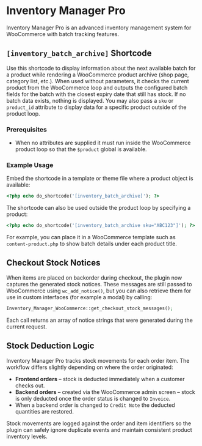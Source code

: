 # Inventory Manager Pro

Inventory Manager Pro is an advanced inventory management system for WooCommerce with batch tracking features.

## `[inventory_batch_archive]` Shortcode

Use this shortcode to display information about the next available batch for a product while rendering a WooCommerce product archive (shop page, category list, etc.).
When used without parameters, it checks the current product from the WooCommerce loop and outputs the configured batch fields for the batch with the closest expiry date that still has stock. If no batch data exists, nothing is displayed.
You may also pass a `sku` or `product_id` attribute to display data for a specific product outside of the product loop.

### Prerequisites

- When no attributes are supplied it must run inside the WooCommerce product loop so that the `$product` global is available.

### Example Usage

Embed the shortcode in a template or theme file where a product object is available:

```php
<?php echo do_shortcode('[inventory_batch_archive]'); ?>
```

The shortcode can also be used outside the product loop by specifying a product:

```php
<?php echo do_shortcode('[inventory_batch_archive sku="ABC123"]'); ?>
```

For example, you can place it in a WooCommerce template such as `content-product.php` to show batch details under each product title.

## Checkout Stock Notices

When items are placed on backorder during checkout, the plugin now captures the
generated stock notices. These messages are still passed to WooCommerce using
`wc_add_notice()`, but you can also retrieve them for use in custom interfaces
(for example a modal) by calling:

```php
Inventory_Manager_WooCommerce::get_checkout_stock_messages();
```

Each call returns an array of notice strings that were generated during the
current request.

## Stock Deduction Logic

Inventory Manager Pro tracks stock movements for each order item. The workflow
differs slightly depending on where the order originated:

- **Frontend orders** – stock is deducted immediately when a customer checks out.
- **Backend orders** – created via the WooCommerce admin screen – stock is only
  deducted once the order status is changed to `Invoice`.
- When a backend order is changed to `Credit Note` the deducted quantities are
  restored.

Stock movements are logged against the order and item identifiers so the plugin
can safely ignore duplicate events and maintain consistent product inventory
levels.
